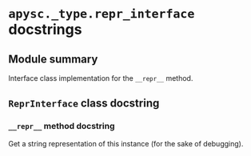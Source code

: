 # `apysc._type.repr_interface` docstrings

## Module summary

Interface class implementation for the `__repr__` method.

## `ReprInterface` class docstring

### `__repr__` method docstring

Get a string representation of this instance (for the sake of debugging).